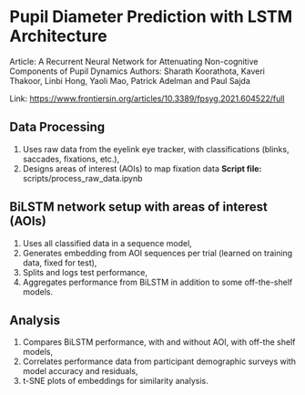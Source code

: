 # Pupil Diameter Prediction with LSTM Architecture

Article: A Recurrent Neural Network for Attenuating Non-cognitive Components of Pupil Dynamics
Authors: Sharath Koorathota, Kaveri Thakoor, Linbi Hong, Yaoli Mao, Patrick Adelman and Paul Sajda

Link: https://www.frontiersin.org/articles/10.3389/fpsyg.2021.604522/full

## Data Processing
1. Uses raw data from the eyelink eye tracker, with classifications (blinks, saccades, fixations, etc.),
1. Designs areas of interest (AOIs) to map fixation data
**Script file:** scripts/process_raw_data.ipynb

## BiLSTM network setup with areas of interest (AOIs) 
1. Uses all classified data in a sequence model,
1. Generates embedding from AOI sequences per trial (learned on training data, fixed for test),
1. Splits and logs test performance,
1. Aggregates performance from BiLSTM in addition to some off-the-shelf models.


## Analysis
1. Compares BiLSTM performance, with and without AOI, with off-the shelf models,
1. Correlates performance data from participant demographic surveys with model accuracy and residuals,
1. t-SNE plots of embeddings for similarity analysis.
